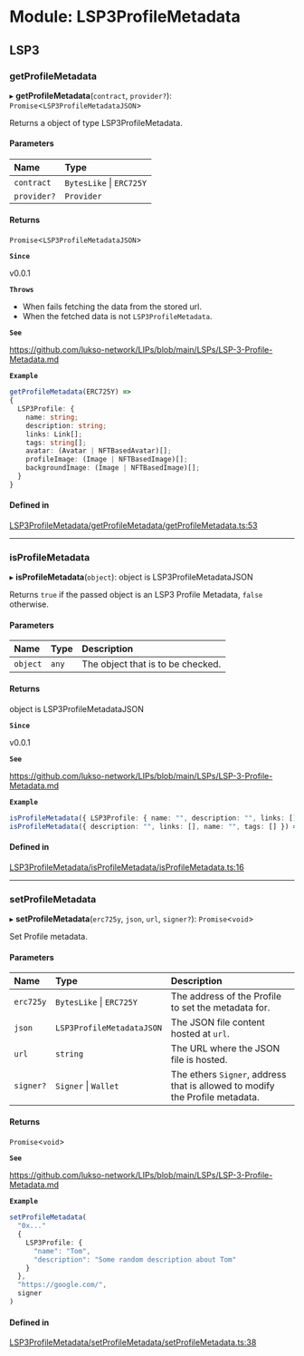 # Module: LSP3ProfileMetadata

## LSP3

### getProfileMetadata

▸ **getProfileMetadata**(`contract`, `provider?`): `Promise`\<`LSP3ProfileMetadataJSON`\>

Returns a object of type LSP3ProfileMetadata.

#### Parameters

| Name        | Type                     |
| :---------- | :----------------------- |
| `contract`  | `BytesLike` \| `ERC725Y` |
| `provider?` | `Provider`               |

#### Returns

`Promise`\<`LSP3ProfileMetadataJSON`\>

**`Since`**

v0.0.1

**`Throws`**

-   When fails fetching the data from the stored url.
-   When the fetched data is not `LSP3ProfileMetadata`.

**`See`**

https://github.com/lukso-network/LIPs/blob/main/LSPs/LSP-3-Profile-Metadata.md

**`Example`**

```ts
getProfileMetadata(ERC725Y) =>
{
  LSP3Profile: {
    name: string;
    description: string;
    links: Link[];
    tags: string[];
    avatar: (Avatar | NFTBasedAvatar)[];
    profileImage: (Image | NFTBasedImage)[];
    backgroundImage: (Image | NFTBasedImage)[];
  }
}
```

#### Defined in

[LSP3ProfileMetadata/getProfileMetadata/getProfileMetadata.ts:53](https://github.com/lukso-network/lsp-utils/blob/b49578e/src/LSP3ProfileMetadata/getProfileMetadata/getProfileMetadata.ts#L53)

---

### isProfileMetadata

▸ **isProfileMetadata**(`object`): object is LSP3ProfileMetadataJSON

Returns `true` if the passed object is an LSP3 Profile Metadata, `false` otherwise.

#### Parameters

| Name     | Type  | Description                       |
| :------- | :---- | :-------------------------------- |
| `object` | `any` | The object that is to be checked. |

#### Returns

object is LSP3ProfileMetadataJSON

**`Since`**

v0.0.1

**`See`**

https://github.com/lukso-network/LIPs/blob/main/LSPs/LSP-3-Profile-Metadata.md

**`Example`**

```ts
isProfileMetadata({ LSP3Profile: { name: "", description: "", links: [], tags: [] avatar: [], profileImage: [], backgroundImage: [], } }) => true
isProfileMetadata({ description: "", links: [], name: "", tags: [] }) => false
```

#### Defined in

[LSP3ProfileMetadata/isProfileMetadata/isProfileMetadata.ts:16](https://github.com/lukso-network/lsp-utils/blob/b49578e/src/LSP3ProfileMetadata/isProfileMetadata/isProfileMetadata.ts#L16)

---

### setProfileMetadata

▸ **setProfileMetadata**(`erc725y`, `json`, `url`, `signer?`): `Promise`\<`void`\>

Set Profile metadata.

#### Parameters

| Name      | Type                      | Description                                                                  |
| :-------- | :------------------------ | :--------------------------------------------------------------------------- |
| `erc725y` | `BytesLike` \| `ERC725Y`  | The address of the Profile to set the metadata for.                          |
| `json`    | `LSP3ProfileMetadataJSON` | The JSON file content hosted at `url`.                                       |
| `url`     | `string`                  | The URL where the JSON file is hosted.                                       |
| `signer?` | `Signer` \| `Wallet`      | The ethers `Signer`, address that is allowed to modify the Profile metadata. |

#### Returns

`Promise`\<`void`\>

**`See`**

https://github.com/lukso-network/LIPs/blob/main/LSPs/LSP-3-Profile-Metadata.md

**`Example`**

```ts
setProfileMetadata(
  "0x..."
  {
    LSP3Profile: {
      "name": "Tom",
      "description": "Some random description about Tom"
    }
  },
  "https://google.com/",
  signer
)
```

#### Defined in

[LSP3ProfileMetadata/setProfileMetadata/setProfileMetadata.ts:38](https://github.com/lukso-network/lsp-utils/blob/b49578e/src/LSP3ProfileMetadata/setProfileMetadata/setProfileMetadata.ts#L38)
